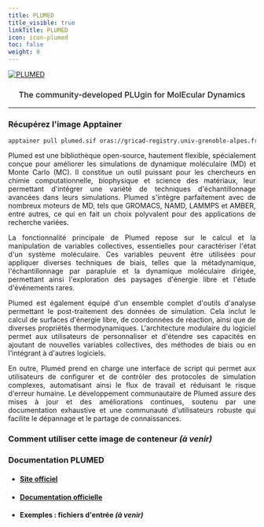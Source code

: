 ```yaml
---
title: PLUMED
title_visible: true
linkTitle: PLUMED
icon: icon-plumed
toc: false
weight: 8
---
```


<!-- <div class="container-plumed"> -->

<a href="https://www.plumed.org/" target="_blank">
    <img alt="PLUMED" class="logo-plumed">
</a>

<h3 style="font-weight: 500;" align="center">The community-developed PLUgin for MolEcular Dynamics</h3>

<!-- </div> -->
<hr>

### Récupérez l'image Apptainer

```bash
apptainer pull plumed.sif oras://gricad-registry.univ-grenoble-alpes.fr/diamond/apptainer/apptainer-singularity-projects/plumed.sif:latest
```

<div align="justify">

Plumed est une bibliothèque open-source, hautement flexible, spécialement conçue pour améliorer les simulations de dynamique moléculaire (MD) et Monte Carlo (MC). Il constitue un outil puissant pour les chercheurs en chimie computationnelle, biophysique et science des matériaux, leur permettant d'intégrer une variété de techniques d'échantillonnage avancées dans leurs simulations. Plumed s'intègre parfaitement avec de nombreux moteurs de MD, tels que GROMACS, NAMD, LAMMPS et AMBER, entre autres, ce qui en fait un choix polyvalent pour des applications de recherche variées.

La fonctionnalité principale de Plumed repose sur le calcul et la manipulation de variables collectives, essentielles pour caractériser l'état d'un système moléculaire. Ces variables peuvent être utilisées pour appliquer diverses techniques de biais, telles que la métadynamique, l'échantillonnage par parapluie et la dynamique moléculaire dirigée, permettant ainsi l'exploration des paysages d'énergie libre et l'étude d'événements rares.

Plumed est également équipé d'un ensemble complet d'outils d'analyse permettant le post-traitement des données de simulation. Cela inclut le calcul de surfaces d'énergie libre, de coordonnées de réaction, ainsi que de diverses propriétés thermodynamiques. L'architecture modulaire du logiciel permet aux utilisateurs de personnaliser et d'étendre ses capacités en ajoutant de nouvelles variables collectives, des méthodes de biais ou en l'intégrant à d'autres logiciels.

En outre, Plumed prend en charge une interface de script qui permet aux utilisateurs de configurer et de contrôler des protocoles de simulation complexes, automatisant ainsi le flux de travail et réduisant le risque d'erreur humaine. Le développement communautaire de Plumed assure des mises à jour et des améliorations continues, soutenu par une documentation exhaustive et une communauté d'utilisateurs robuste qui facilite le dépannage et le partage de connaissances.

</div>

### Comment utiliser cette image de conteneur _(à venir)_

### Documentation PLUMED

- #### <a href="https://www.plumed.org/" target="_blank">Site officiel</a>

- #### <a href="https://www.plumed.org/doc" target="_blank">Documentation officielle</a>

- #### Exemples : fichiers d'entrée _(à venir)_
